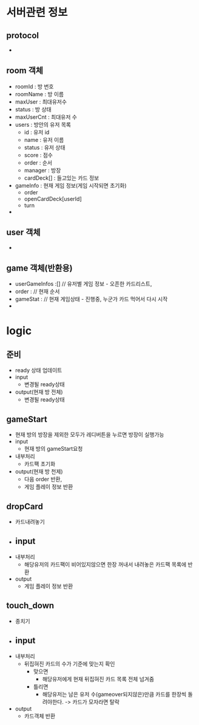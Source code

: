 # 서버관련 정보 
## protocol
- 
## room 객체
- roomId        : 방 번호
- roomName      : 방 이름 
- maxUser       : 최대유저수
- status        : 방 상태
- maxUserCnt    : 최대유저 수
- users         : 방안의 유저 목록
    - id           : 유저 id
    - name         : 유저 이름
    - status       : 유저 상태
    - score        : 점수
    - order        : 순서
    - manager      : 방장
    - cardDeck[]   : 들고있는 카드 정보      
- gameInfo          : 현재 게임 정보(게임 시작되면 초기화)
    - order
    - openCardDeck[userId] 
    - turn 
- 
 
## user 객체
- 

## game 객체(반환용)
- userGameInfos :[] // 유저별 게임 정보 - 오픈한 카드리스트, 
- order  :  // 현재 순서
- gameStat : // 현재 게임상태 - 진행중, 누군가 카드 먹어서 다시 시작
- 

# logic
## 준비 
- ready 상태 업데이트 
- input
    - 변경될 ready상태
- output(현재 방 전체) 
    - 변경될 ready상태
## gameStart
- 현재 방의 방장을 제외한 모두가 레디버튼을 누르면 방장이 실행가능
- input 
    - 현재 방의 gameStart요청
- 내부처리 
    - 카드팩 초기화
- output(현재 방 천제)
    - 다음 order 반환,
    - 게임 플레이 정보 반환
## dropCard
- 카드내려놓기
- input 
    - 
- 내부처리
    - 해당유저의 카드팩이 비어있지않으면 한장 꺼내서 내려놓은 카드팩 목록에 반환
- output
    - 게임 플레이 정보 반환
## touch_down
- 종치기
- input 
    - 
- 내부처리 
    - 뒤집혀진 카드의 수가 기준에 맞는지 확인
        - 맞으면
            - 해당유저에게 현재 뒤집혀진 카드 목록 전체 넘겨줌
        - 틀리면
            - 해당유저는 남은 유저 수(gameover되지않은)만큼 카드를 한장씩 돌려야한다. -> 카드가 모자라면 탈락
- output
    - 카드객체 반환







